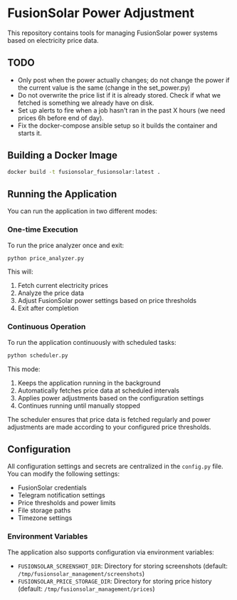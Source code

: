 # FusionSolar Power Adjustment

This repository contains tools for managing FusionSolar power systems based on electricity price data.

## TODO

- Only post when the power actually changes; do not change the power if the current value is the same (change in the set_power.py)
- Do not overwrite the price list if it is already stored. Check if what we fetched is something we already have on disk.
- Set up alerts to fire when a job hasn't ran in the past X hours (we need prices 6h before end of day).
- Fix the docker-compose ansible setup so it builds the container and starts it.

## Building a Docker Image

```bash
docker build -t fusionsolar_fusionsolar:latest .
```

## Running the Application

You can run the application in two different modes:

### One-time Execution

To run the price analyzer once and exit:

```bash
python price_analyzer.py
```

This will:
1. Fetch current electricity prices
2. Analyze the price data
3. Adjust FusionSolar power settings based on price thresholds
4. Exit after completion

### Continuous Operation

To run the application continuously with scheduled tasks:

```bash
python scheduler.py
```

This mode:
1. Keeps the application running in the background
2. Automatically fetches price data at scheduled intervals
3. Applies power adjustments based on the configuration settings
4. Continues running until manually stopped

The scheduler ensures that price data is fetched regularly and power adjustments are made according to your configured price thresholds.

## Configuration

All configuration settings and secrets are centralized in the `config.py` file. You can modify the following settings:

- FusionSolar credentials
- Telegram notification settings
- Price thresholds and power limits
- File storage paths
- Timezone settings

### Environment Variables

The application also supports configuration via environment variables:

- `FUSIONSOLAR_SCREENSHOT_DIR`: Directory for storing screenshots (default: `/tmp/fusionsolar_management/screenshots`)
- `FUSIONSOLAR_PRICE_STORAGE_DIR`: Directory for storing price history (default: `/tmp/fusionsolar_management/prices`)
